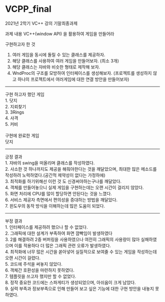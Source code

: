 # VCPP_final
2021년 2학기 VC++ 강의 기말최종과제

과제 내용
VC++(window API) 을 활용하여 게임을 만들어라

구현하고자 한 것
1. 여러 게임을 동시에 돌릴 수 있는 클래스를 제공하자.
2. 해당 클래스를 사용하여 여러 게임을 만들어보자. (최소 3개)
3. 해당 클래스는 자바와 비슷한 형태로 제작해 보자.
4. WndProc의 구조를 모방하여 인터페이스를 생성해보자. (프로젝트를 생성하지 않고 하나의 프로젝트에서 여러게임에 대한 연결 방안을 만들어보자)

<hr>
구현 하고자 했던 게임 <br>
1. 닷지<br>
2. 지뢰찾기<br>
3. 3Rings<br>
4. 사격<br>
5. 커비<br>
<br>
구현에 완료한 게임<br>
닷지<br>

<hr>
긍정 결과<br>
1. 자바의 swing을 떠올리며 클래스를 작성하였다.<br>
2. 사소한 것 하나까지도 제공을 해줘야한다는 것을 깨달았으며, 최대한 많은 메소드를 작성하려 노력하였다.(공간적 제약성이 없다는 가정하에)<br>
3. 최적화를 하기위해선 이런 것 도 신경써야하는구나를 깨달았다.<br>
4. 객체를 만들어놓으니 실제 게임을 구현하는데는 오랜 시간이 걸리지 않았다.<br>
5. 화면 처리에 CPU를 많이 할당하면 안된다는 것을 느꼈다.<br>
6. 서비스 제공자 측면에서 편의성을 증대하는 방법을 깨달았다.<br>
7. 윈도우의 동작 방식을 이해하는데 많은 도움이 되었다.<br>

<hr>
부정 결과<br>
1. 인터페이스를 제공하려 했으나 할 수 없었다.<br>
2. 그래픽에 대한 설계가 부족하여 화면 깜빡임이 발생하였다<br>
3. 2를 해결하려 2중 버퍼링을 사용하였으나 여전히 그래픽의 사용량이 많아 실패하였으며 이를 적용하다 더 많은 그래픽 관련 오류가 발생하였다.<br>
4. 최적화에 너무 많은 시간을 쏟아넣어 실질적으로 보여줄 수 있는 게임을 작성하는데 오랜 시간이 걸렸다.<br>
5. 코드에 주석을 써놓지 않았다.<br>
6. 객체간 호환성을 마련하지 못하였다.<br>
7. 템플릿을 쓰고자 했지만 할 수 없었다.<br>
8. 정작 중요한 코드에는 스파게티가 생성되었으며, 아쉬움이 크게 남았다.<br>
9. 실력 부족과 정보부족으로 인해 만들어 보고 싶은 기능에 대한 구현 방안을 내놓지 못하였다.<br>
